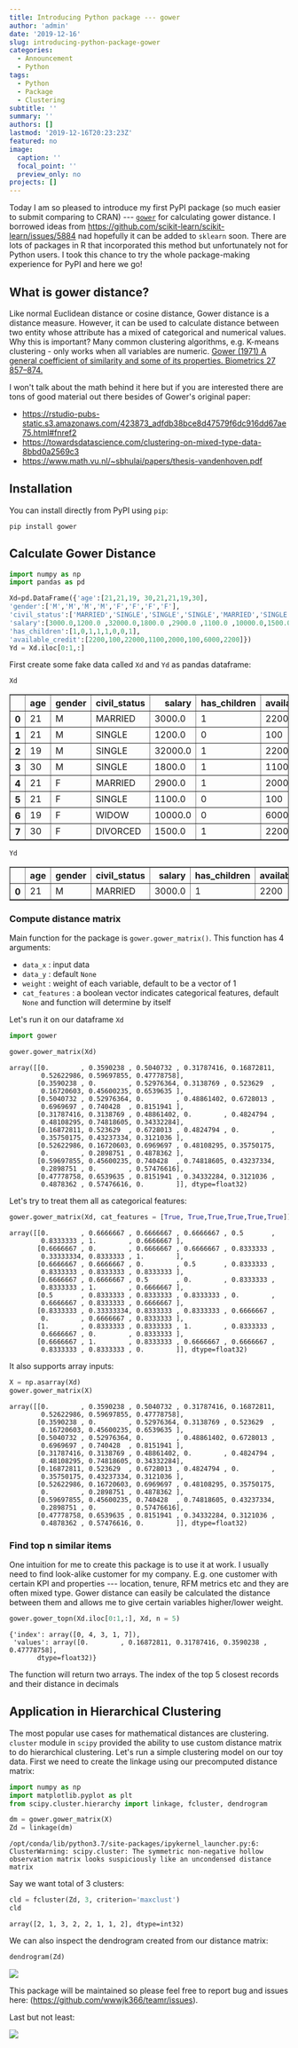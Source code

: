 ```yaml
---
title: Introducing Python package --- gower
author: 'admin'
date: '2019-12-16'
slug: introducing-python-package-gower
categories:
  - Announcement
  - Python
tags:
  - Python
  - Package
  - Clustering
subtitle: ''
summary: ''
authors: []
lastmod: '2019-12-16T20:23:23Z'
featured: no
image:
  caption: ''
  focal_point: ''
  preview_only: no
projects: []
---
```


Today I am so pleased to introduce my first PyPI package (so much easier to submit comparing to CRAN) --- [`gower`](https://pypi.org/project/gower/) for calculating gower distance. I borrowed ideas from https://github.com/scikit-learn/scikit-learn/issues/5884 nad hopefully it can be added to `sklearn` soon. There are lots of packages in R that incorporated this method but unfortunately not for Python users. I took this chance to try the whole package-making experience for PyPI and here we go!


## What is gower distance?

Like normal Euclidean distance or cosine distance, Gower distance is a distance measure. However, it can be used to calculate distance between two entity whose attribute has a mixed of categorical and numerical values. Why this is important? Many common clustering algorithms, e.g. K-means clustering - only works when all variables are numeric. [Gower (1971) A general coefficient of similarity and some of its properties. Biometrics 27 857–874.](https://www.jstor.org/stable/2528823?seq=1) 

I won't talk about the math behind it here but if you are interested there are tons of good material out there besides of Gower's original paper:

* https://rstudio-pubs-static.s3.amazonaws.com/423873_adfdb38bce8d47579f6dc916dd67ae75.html#fnref2
* https://towardsdatascience.com/clustering-on-mixed-type-data-8bbd0a2569c3
* https://www.math.vu.nl/~sbhulai/papers/thesis-vandenhoven.pdf

## Installation

You can install directly from PyPI using `pip`:

`pip install gower`


## Calculate Gower Distance


```python
import numpy as np
import pandas as pd

Xd=pd.DataFrame({'age':[21,21,19, 30,21,21,19,30],
'gender':['M','M','M','M','F','F','F','F'],
'civil_status':['MARRIED','SINGLE','SINGLE','SINGLE','MARRIED','SINGLE','WIDOW','DIVORCED'],
'salary':[3000.0,1200.0 ,32000.0,1800.0 ,2900.0 ,1100.0 ,10000.0,1500.0],
'has_children':[1,0,1,1,1,0,0,1],
'available_credit':[2200,100,22000,1100,2000,100,6000,2200]})
Yd = Xd.iloc[0:1,:]
```

First create some fake data called `Xd` and `Yd` as pandas dataframe:


```python
Xd
```



<div>
<style scoped>
    .dataframe tbody tr th:only-of-type {
        vertical-align: middle;
    }

    .dataframe tbody tr th {
        vertical-align: top;
    }

    .dataframe thead th {
        text-align: right;
    }
</style>
<table border="1" class="dataframe">
  <thead>
    <tr style="text-align: right;">
      <th></th>
      <th>age</th>
      <th>gender</th>
      <th>civil_status</th>
      <th>salary</th>
      <th>has_children</th>
      <th>available_credit</th>
    </tr>
  </thead>
  <tbody>
    <tr>
      <th>0</th>
      <td>21</td>
      <td>M</td>
      <td>MARRIED</td>
      <td>3000.0</td>
      <td>1</td>
      <td>2200</td>
    </tr>
    <tr>
      <th>1</th>
      <td>21</td>
      <td>M</td>
      <td>SINGLE</td>
      <td>1200.0</td>
      <td>0</td>
      <td>100</td>
    </tr>
    <tr>
      <th>2</th>
      <td>19</td>
      <td>M</td>
      <td>SINGLE</td>
      <td>32000.0</td>
      <td>1</td>
      <td>22000</td>
    </tr>
    <tr>
      <th>3</th>
      <td>30</td>
      <td>M</td>
      <td>SINGLE</td>
      <td>1800.0</td>
      <td>1</td>
      <td>1100</td>
    </tr>
    <tr>
      <th>4</th>
      <td>21</td>
      <td>F</td>
      <td>MARRIED</td>
      <td>2900.0</td>
      <td>1</td>
      <td>2000</td>
    </tr>
    <tr>
      <th>5</th>
      <td>21</td>
      <td>F</td>
      <td>SINGLE</td>
      <td>1100.0</td>
      <td>0</td>
      <td>100</td>
    </tr>
    <tr>
      <th>6</th>
      <td>19</td>
      <td>F</td>
      <td>WIDOW</td>
      <td>10000.0</td>
      <td>0</td>
      <td>6000</td>
    </tr>
    <tr>
      <th>7</th>
      <td>30</td>
      <td>F</td>
      <td>DIVORCED</td>
      <td>1500.0</td>
      <td>1</td>
      <td>2200</td>
    </tr>
  </tbody>
</table>
</div>




```python
Yd
```




<div>
<style scoped>
    .dataframe tbody tr th:only-of-type {
        vertical-align: middle;
    }

    .dataframe tbody tr th {
        vertical-align: top;
    }

    .dataframe thead th {
        text-align: right;
    }
</style>
<table border="1" class="dataframe">
  <thead>
    <tr style="text-align: right;">
      <th></th>
      <th>age</th>
      <th>gender</th>
      <th>civil_status</th>
      <th>salary</th>
      <th>has_children</th>
      <th>available_credit</th>
    </tr>
  </thead>
  <tbody>
    <tr>
      <th>0</th>
      <td>21</td>
      <td>M</td>
      <td>MARRIED</td>
      <td>3000.0</td>
      <td>1</td>
      <td>2200</td>
    </tr>
  </tbody>
</table>
</div>



### Compute distance matrix

Main function for the package is `gower.gower_matrix()`. This function has 4 arguments:

* `data_x` : input data
* `data_y` : default `None`
* `weight` : weight of each variable, default to be a vector of 1
* `cat_features` : a boolean vector indicates categorical features, default `None` and function will determine by itself

Let's run it on our dataframe `Xd`


```python
import gower

gower.gower_matrix(Xd)
```

    array([[0.        , 0.3590238 , 0.5040732 , 0.31787416, 0.16872811,
            0.52622986, 0.59697855, 0.47778758],
           [0.3590238 , 0.        , 0.52976364, 0.3138769 , 0.523629  ,
            0.16720603, 0.45600235, 0.6539635 ],
           [0.5040732 , 0.52976364, 0.        , 0.48861402, 0.6728013 ,
            0.6969697 , 0.740428  , 0.8151941 ],
           [0.31787416, 0.3138769 , 0.48861402, 0.        , 0.4824794 ,
            0.48108295, 0.74818605, 0.34332284],
           [0.16872811, 0.523629  , 0.6728013 , 0.4824794 , 0.        ,
            0.35750175, 0.43237334, 0.3121036 ],
           [0.52622986, 0.16720603, 0.6969697 , 0.48108295, 0.35750175,
            0.        , 0.2898751 , 0.4878362 ],
           [0.59697855, 0.45600235, 0.740428  , 0.74818605, 0.43237334,
            0.2898751 , 0.        , 0.57476616],
           [0.47778758, 0.6539635 , 0.8151941 , 0.34332284, 0.3121036 ,
            0.4878362 , 0.57476616, 0.        ]], dtype=float32)



Let's try to treat them all as categorical features:


```python
gower.gower_matrix(Xd, cat_features = [True, True,True,True,True,True])
```

    array([[0.        , 0.6666667 , 0.6666667 , 0.6666667 , 0.5       ,
            0.8333333 , 1.        , 0.6666667 ],
           [0.6666667 , 0.        , 0.6666667 , 0.6666667 , 0.8333333 ,
            0.33333334, 0.8333333 , 1.        ],
           [0.6666667 , 0.6666667 , 0.        , 0.5       , 0.8333333 ,
            0.8333333 , 0.8333333 , 0.8333333 ],
           [0.6666667 , 0.6666667 , 0.5       , 0.        , 0.8333333 ,
            0.8333333 , 1.        , 0.6666667 ],
           [0.5       , 0.8333333 , 0.8333333 , 0.8333333 , 0.        ,
            0.6666667 , 0.8333333 , 0.6666667 ],
           [0.8333333 , 0.33333334, 0.8333333 , 0.8333333 , 0.6666667 ,
            0.        , 0.6666667 , 0.8333333 ],
           [1.        , 0.8333333 , 0.8333333 , 1.        , 0.8333333 ,
            0.6666667 , 0.        , 0.8333333 ],
           [0.6666667 , 1.        , 0.8333333 , 0.6666667 , 0.6666667 ,
            0.8333333 , 0.8333333 , 0.        ]], dtype=float32)



It also supports array inputs:


```python
X = np.asarray(Xd)
gower.gower_matrix(X)
```


    array([[0.        , 0.3590238 , 0.5040732 , 0.31787416, 0.16872811,
            0.52622986, 0.59697855, 0.47778758],
           [0.3590238 , 0.        , 0.52976364, 0.3138769 , 0.523629  ,
            0.16720603, 0.45600235, 0.6539635 ],
           [0.5040732 , 0.52976364, 0.        , 0.48861402, 0.6728013 ,
            0.6969697 , 0.740428  , 0.8151941 ],
           [0.31787416, 0.3138769 , 0.48861402, 0.        , 0.4824794 ,
            0.48108295, 0.74818605, 0.34332284],
           [0.16872811, 0.523629  , 0.6728013 , 0.4824794 , 0.        ,
            0.35750175, 0.43237334, 0.3121036 ],
           [0.52622986, 0.16720603, 0.6969697 , 0.48108295, 0.35750175,
            0.        , 0.2898751 , 0.4878362 ],
           [0.59697855, 0.45600235, 0.740428  , 0.74818605, 0.43237334,
            0.2898751 , 0.        , 0.57476616],
           [0.47778758, 0.6539635 , 0.8151941 , 0.34332284, 0.3121036 ,
            0.4878362 , 0.57476616, 0.        ]], dtype=float32)



### Find top n similar items

One intuition for me to create this package is to use it at work. I usually need to find look-alike customer for my company. E.g. one customer with certain KPI and properties --- location, tenure, RFM metrics etc and they are often mixed type. Gower distance can easily be calculated the distance between them and allows me to give certain variables higher/lower weight.


```python
gower.gower_topn(Xd.iloc[0:1,:], Xd, n = 5)
```




    {'index': array([0, 4, 3, 1, 7]),
     'values': array([0.        , 0.16872811, 0.31787416, 0.3590238 , 0.47778758],
           dtype=float32)}



The function will return two arrays. The index of the top 5 closest records and their distance in decimals

## Application in Hierarchical Clustering

The most popular use cases for mathematical distances are clustering. `cluster` module in `scipy` provided the ability to use custom distance matrix to do hierarchical clustering. Let's run a simple clustering model on our toy data. First we need to create the linkage using our precomputed distance matrix:


```python
import numpy as np
import matplotlib.pyplot as plt
from scipy.cluster.hierarchy import linkage, fcluster, dendrogram

dm = gower.gower_matrix(X)
Zd = linkage(dm) 
```

    /opt/conda/lib/python3.7/site-packages/ipykernel_launcher.py:6: ClusterWarning: scipy.cluster: The symmetric non-negative hollow observation matrix looks suspiciously like an uncondensed distance matrix
      


Say we want total of 3 clusters:


```python
cld = fcluster(Zd, 3, criterion='maxclust')
cld
```




    array([2, 1, 3, 2, 2, 1, 1, 2], dtype=int32)



We can also inspect the dendrogram created from our distance matrix: 


```python
dendrogram(Zd) 
```
![](gower_introduction_28_1.png)


This package will be maintained so please feel free to report bug and issues here: (https://github.com/wwwjk366/teamr/issues).

Last but not least:

![](https://media.giphy.com/media/26FLhjMK5PytcY2rK/giphy.gif)

